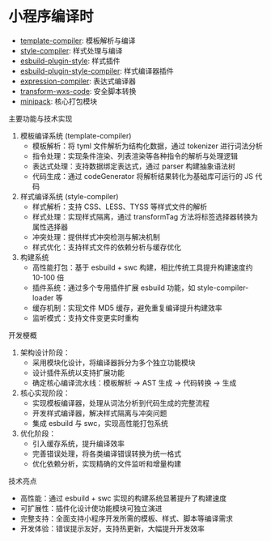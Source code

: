 # 小程序编译时

- [template-compiler](./template-compiler.md): 模板解析与编译
- [style-compiler](./style-compiler.md): 样式处理与编译
- [esbuild-plugin-style](./esbuild-plugin-style.md): 样式插件
- [esbuild-plugin-style-compiler](./esbuild-plugin-style-compiler.md): 样式编译器插件
- [expression-compiler](./expression-compiler.md): 表达式编译器
- [transform-wxs-code](./transform-wxs-code.md): 安全脚本转换
- [minipack](./minipack.md): 核心打包模块

主要功能与技术实现

1. 模板编译系统 (template-compiler)
   - 模板解析：将 tyml 文件解析为结构化数据，通过 tokenizer 进行词法分析
   - 指令处理：实现条件渲染、列表渲染等各种指令的解析与处理逻辑
   - 表达式处理：支持数据绑定表达式，通过 parser 构建抽象语法树
   - 代码生成：通过 codeGenerator 将解析结果转化为基础库可运行的 JS 代码
2. 样式编译系统 (style-compiler)
   - 样式解析：支持 CSS、LESS、TYSS 等样式文件的解析
   - 样式处理：实现样式隔离，通过 transformTag 方法将标签选择器转换为属性选择器
   - 冲突处理：提供样式冲突检测与解决机制
   - 样式优化：支持样式文件的依赖分析与缓存优化
3. 构建系统
   - 高性能打包：基于 esbuild + swc 构建，相比传统工具提升构建速度约 10-100 倍
   - 插件系统：通过多个专用插件扩展 esbuild 功能，如 style-compiler-loader 等
   - 缓存机制：实现文件 MD5 缓存，避免重复编译提升构建效率
   - 监听模式：支持文件变更实时重构

开发梗概

1. 架构设计阶段：
   - 采用模块化设计，将编译器拆分为多个独立功能模块
   - 设计插件系统以支持扩展功能
   - 确定核心编译流水线：模板解析 → AST 生成 → 代码转换 → 生成
2. 核心实现阶段：
   - 实现模板编译器，处理从词法分析到代码生成的完整流程
   - 开发样式编译器，解决样式隔离与冲突问题
   - 集成 esbuild 与 swc，实现高性能打包系统
3. 优化阶段：
   - 引入缓存系统，提升编译效率
   - 完善错误处理，将各类编译错误转换为统一格式
   - 优化依赖分析，实现精确的文件监听和增量构建

技术亮点

- 高性能：通过 esbuild + swc 实现的构建系统显著提升了构建速度
- 可扩展性：插件化设计使功能模块可独立演进
- 完整支持：全面支持小程序开发所需的模板、样式、脚本等编译需求
- 开发体验：错误提示友好，支持热更新，大幅提升开发效率

